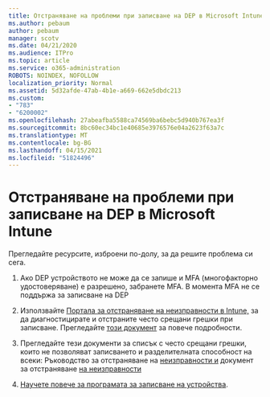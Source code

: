 ```yaml
---
title: Отстраняване на проблеми при записване на DEP в Microsoft Intune
ms.author: pebaum
author: pebaum
manager: scotv
ms.date: 04/21/2020
ms.audience: ITPro
ms.topic: article
ms.service: o365-administration
ROBOTS: NOINDEX, NOFOLLOW
localization_priority: Normal
ms.assetid: 5d32afde-47ab-4b1e-a669-662e5dbdc213
ms.custom:
- "783"
- "6200002"
ms.openlocfilehash: 27abeafba5588ca74569ba6bebc5d940b767ea3f
ms.sourcegitcommit: 8bc60ec34bc1e40685e3976576e04a2623f63a7c
ms.translationtype: MT
ms.contentlocale: bg-BG
ms.lasthandoff: 04/15/2021
ms.locfileid: "51824496"
---
```

# <a name="troubleshoot-issues-with-dep-enrollment-in-microsoft-intune"></a>Отстраняване на проблеми при записване на DEP в Microsoft Intune

Прегледайте ресурсите, изброени по-долу, за да решите проблема си сега.
  
1. Ако DEP устройството не може да се запише и MFA (многофакторно удостоверяване) е разрешено, забранете MFA. В момента MFA не се поддържа за записване на DEP

2. Използвайте [Портала за отстраняване на неизправности в Intune,](https://devicemanagement.microsoft.com/#blade/Microsoft_Intune_DeviceSettings/TroubleshootBlade) за да диагностицирате и отстраните често срещани грешки при записване. Прегледайте [този документ](https://docs.microsoft.com/intune/help-desk-operators) за повече подробности.

3. Прегледайте тези документи за списък с често срещани грешки, които не позволяват записването и разделителната способност на всеки: Ръководство за отстраняване на [неизправности и](https://support.microsoft.com/help/4039809/troubleshooting-ios-device-enrollment-in-intune) документ за отстраняване [на неизправности](https://docs.microsoft.com/troubleshoot/mem/intune/troubleshoot-device-enrollment-in-intune)

4. [Научете повече за програмата за записване на устройства](https://docs.microsoft.com/intune/device-enrollment-program-enroll-ios).
